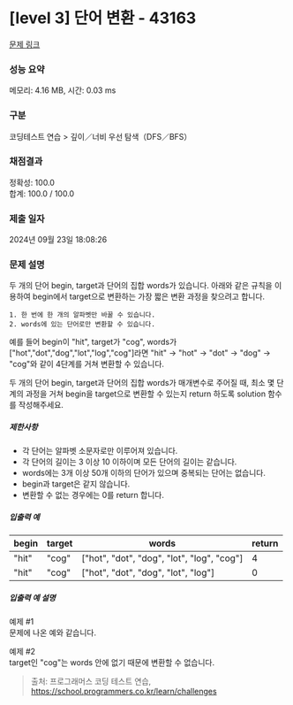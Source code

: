 # [level 3] 단어 변환 - 43163 

[문제 링크](https://school.programmers.co.kr/learn/courses/30/lessons/43163) 

### 성능 요약

메모리: 4.16 MB, 시간: 0.03 ms

### 구분

코딩테스트 연습 > 깊이／너비 우선 탐색（DFS／BFS）

### 채점결과

정확성: 100.0<br/>합계: 100.0 / 100.0

### 제출 일자

2024년 09월 23일 18:08:26

### 문제 설명

<p>두 개의 단어 begin, target과 단어의 집합 words가 있습니다. 아래와 같은 규칙을 이용하여 begin에서 target으로 변환하는 가장 짧은 변환 과정을 찾으려고 합니다.</p>
<div class="highlight"><pre class="codehilite"><code>1. 한 번에 한 개의 알파벳만 바꿀 수 있습니다.
2. words에 있는 단어로만 변환할 수 있습니다.
</code></pre></div>
<p>예를 들어 begin이 "hit", target가 "cog", words가 ["hot","dot","dog","lot","log","cog"]라면 "hit" -&gt; "hot" -&gt; "dot" -&gt; "dog" -&gt; "cog"와 같이 4단계를 거쳐 변환할 수 있습니다.</p>

<p>두 개의 단어 begin, target과 단어의 집합 words가 매개변수로 주어질 때, 최소 몇 단계의 과정을 거쳐 begin을 target으로 변환할 수 있는지 return 하도록 solution 함수를 작성해주세요.</p>

<h5>제한사항</h5>

<ul>
<li>각 단어는 알파벳 소문자로만 이루어져 있습니다.</li>
<li>각 단어의 길이는 3 이상 10 이하이며 모든 단어의 길이는 같습니다.</li>
<li>words에는 3개 이상 50개 이하의 단어가 있으며 중복되는 단어는 없습니다.</li>
<li>begin과 target은 같지 않습니다.</li>
<li>변환할 수 없는 경우에는 0를 return 합니다.</li>
</ul>

<h5>입출력 예</h5>
<table class="table">
        <thead><tr>
<th>begin</th>
<th>target</th>
<th>words</th>
<th>return</th>
</tr>
</thead>
        <tbody><tr>
<td>"hit"</td>
<td>"cog"</td>
<td>["hot", "dot", "dog", "lot", "log", "cog"]</td>
<td>4</td>
</tr>
<tr>
<td>"hit"</td>
<td>"cog"</td>
<td>["hot", "dot", "dog", "lot", "log"]</td>
<td>0</td>
</tr>
</tbody>
      </table>
<h5>입출력 예 설명</h5>

<p>예제 #1<br>
문제에 나온 예와 같습니다.</p>

<p>예제 #2<br>
target인 "cog"는 words 안에 없기 때문에 변환할 수 없습니다.</p>


> 출처: 프로그래머스 코딩 테스트 연습, https://school.programmers.co.kr/learn/challenges